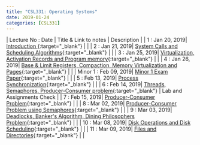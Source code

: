 ```yaml
---
title: "CSL331: Operating Systems"
date: 2019-01-24
categories: [CSL331]
---
```


| Lecture No : Date | Title & Link to notes | Description |
| 1 : Jan 20, 2019| [Introduction                ][1]{:target="_blank"}  |                |
| 2 : Jan 21, 2019| [System Calls and Scheduling Algorithms][2]{:target="_blank"}  |                |
| 3 : Jan 25, 2019| [Virtualization, Activation Records and Program memory][3]{:target="_blank"}  |   |
| 4 : Jan 26, 2019| [Base & Limit Registers, Compaction, Memory Virtualization and Pages][4]{:target="_blank"}  |   |
| Minor 1 : Feb 09, 2019| [Minor 1 Exam Paper][M1]{:target="_blank"}  |   |
| 5 : Feb 13, 2019| [Process Synchronization][5]{:target="_blank"}  |   |
| 6 : Feb 14, 2019| [Threads, Semaphores, Producer-Consumer problem][6]{:target="_blank"}  | Lab and Assignments Check |
| 7 : Feb 15, 2019| [Producer-Consumer Problem][7]{:target="_blank"}  | |
| 8 : Mar 02, 2019| [Producer-Consumer Problem using Semaphores][8]{:target="_blank"}  | |
| 9 : Mar 03, 2019| [Deadlocks, Banker's Algorithm, Dining Philosophers Problem][9]{:target="_blank"}  | |
| 10 : Mar 08, 2019| [Disk Operations and Disk Scheduling][10]{:target="_blank"}  | |
| 11 : Mar 09, 2019| [Files and Directories][11]{:target="_blank"}  | |


[1]: https://drive.google.com/file/d/1LDoFyE_b9y_UfPz0VtFYXxJd5bDaKUkH/view?usp=sharing
[2]: https://drive.google.com/file/d/1JWm1sMyOiimgkNQPwuVYHehsdOT_hRzE/view?usp=sharing
[3]: https://drive.google.com/file/d/1jb4QdgL4REGCPgQcfwCZf8C6hKOpflYa/view?usp=sharing
[4]: https://drive.google.com/file/d/1uIah_nL3AOPI1FyHk-6n5RQwk8Vw8p7M/view?usp=sharing
[M1]:https://drive.google.com/file/d/1J8O2HsiKG5NC1riqS9amGh6RbtWvewKH/view?usp=sharing
[5]: https://drive.google.com/file/d/1F8A_oHwVI7pMNbn5GYNqOPLXNRINGnW4/view?usp=sharing
[6]: https://drive.google.com/file/d/1yvzxj7nFED0Pdu2iFOqZcEnQU7eFeFVO/view?usp=sharing
[7]: https://drive.google.com/file/d/1GuMwjaYQxKczmeKR__ZTlKdLHwaSIxdX/view?usp=sharing
[8]: https://drive.google.com/file/d/1_64z46fIJiwjx5NaKfg7vKRITrrRU90R/view?usp=sharing
[9]: https://drive.google.com/file/d/1UM59WI3zriYdyADHP4kA644wxIeKx_oG/view?usp=sharing
[10]:https://drive.google.com/file/d/1j5JK-v5zkIeXXQXKH7FxHw83MF7LnyDU/view?usp=sharing
[11]:https://drive.google.com/file/d/1rdAVHXvm9UINrnPoHtRSALxo_5M-LlvY/view?usp=sharing